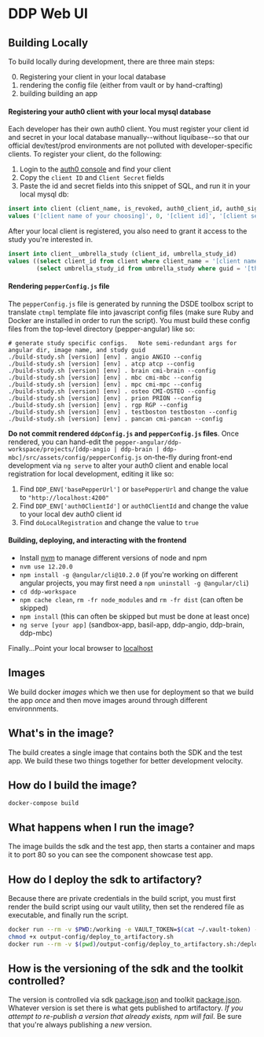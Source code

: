 # DDP Web UI

## Building Locally
To build locally during development, there are three main steps:

0. Registering your client in your local database
1. rendering the config file (either from vault or by hand-crafting)
2. building building an app

#### Registering your auth0 client with your local mysql database
Each developer has their own auth0 client.  You must register your client id
and secret in your local database manually--without liquibase--so that our official dev/test/prod
environments are not polluted with developer-specific clients.  To register your client, do the following:

1. Login to the [auth0 console](https://manage.auth0.com/#/clients) and find your client
2. Copy the `client ID` and `Client Secret` fields
3. Paste the id and secret fields into this snippet of SQL, and run it in your local mysql db:

```sql
insert into client (client_name, is_revoked, auth0_client_id, auth0_signing_secret,auth0_domain)
values ('[client name of your choosing]', 0, '[client id]', '[client secret]','https://ddp-dev.auth0.com/')
```

After your local client is registered, you also need to grant it access to the study you're interested in.

```sql
insert into client__umbrella_study (client_id, umbrella_study_id)
values ((select client_id from client where client_name = '[client name of your choosing]'),
        (select umbrella_study_id from umbrella_study where guid = '[the study guid]'))
```

#### Rendering `pepperConfig.js` file
The `pepperConfig.js` file is generated by running the DSDE toolbox script to translate `ctmpl` template file into
javascript config files (make sure Ruby and Docker are installed in order to run the script).  You must build these config files from the top-level directory (pepper-angular) like so:

```shell
# generate study specific configs.   Note semi-redundant args for angular dir, image name, and study guid
./build-study.sh [version] [env] . angio ANGIO --config
./build-study.sh [version] [env] . atcp atcp --config
./build-study.sh [version] [env] . brain cmi-brain --config
./build-study.sh [version] [env] . mbc cmi-mbc --config
./build-study.sh [version] [env] . mpc cmi-mpc --config
./build-study.sh [version] [env] . osteo CMI-OSTEO --config
./build-study.sh [version] [env] . prion PRION --config
./build-study.sh [version] [env] . rgp RGP --config
./build-study.sh [version] [env] . testboston testboston --config
./build-study.sh [version] [env] . pancan cmi-pancan --config
```

**Do not commit rendered `ddpConfig.js` and `pepperConfig.js` files**.
Once rendered, you can hand-edit the `pepper-angular/ddp-workspace/projects/[ddp-angio | ddp-brain | ddp-mbc]/src/assets/config/pepperConfig.js` on-the-fly during front-end development via `ng serve` to alter your auth0 client and enable local registration for local development, editing it like so:
1. Find `DDP_ENV['basePepperUrl']` or `basePepperUrl` and change the value to `"http://localhost:4200"`
2. Find `DDP_ENV['auth0ClientId']` or `auth0ClientId` and change the value to your local dev auth0 client id
3. Find `doLocalRegistration` and change the value to `true`

#### Building, deploying, and interacting with the frontend

* Install [nvm](https://github.com/creationix/nvm) to manage different versions of node and npm
* `nvm use 12.20.0`
* `npm install -g @angular/cli@10.2.0` (if you're working on different angular projects, you may first need a `npm uninstall -g @angular/cli`)
* `cd ddp-workspace`
* `npm cache clean`, `rm -fr node_modules` and `rm -fr dist` (can often be skipped)
* `npm install` (this can often be skipped but must be done at least once)
* `ng serve [your app]` (sandbox-app, basil-app, ddp-angio, ddp-brain, ddp-mbc)

Finally...Point your local browser to [localhost](http://localhost:4200)

## Images
We build docker _images_ which we then use for deployment so that we build the app _once_ and then move
images around through different environnments.

## What's in the image?
The build creates a single image that contains both the SDK and the test app.  We build these two things together
for better development velocity.

## How do I build the image?
`docker-compose build`

## What happens when I run the image?
The image builds the sdk and the test app, then starts a container and maps it to port 80 so you can
see the component showcase test app.

## How do I deploy the sdk to artifactory?
Because there are private credentials in the build script, you must first render the build script using our vault utility,
then set the rendered file as executable, and finally run the script.

```sh
docker run --rm -v $PWD:/working -e VAULT_TOKEN=$(cat ~/.vault-token) -e ENVIRONMENT=dev -e VERSION=v1 -e OUT_PATH=./output-config -e INPUT_PATH=./config broadinstitute/dsde-toolbox:dev render-templates.sh
chmod +x output-config/deploy_to_artifactory.sh
docker run --rm -v $(pwd)/output-config/deploy_to_artifactory.sh:/deploy_to_artifactory.sh webui_demo-webapp /deploy_to_artifactory.sh
```

## How is the versioning of the sdk and the toolkit controlled?
The version is controlled via sdk [package.json](ddp-workspace/projects/ddp-sdk/package.json) and toolkit [package.json](ddp-workspace/projects/toolkit/package.json).  Whatever version is set there is what gets published to artifactory.  _If you attempt to re-publish a version that already exists, npm will fail_.  Be sure that you're always publishing a _new_ version.
